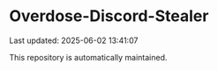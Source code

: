 # Overdose-Discord-Stealer

Last updated: 2025-06-02 13:41:07

This repository is automatically maintained.
